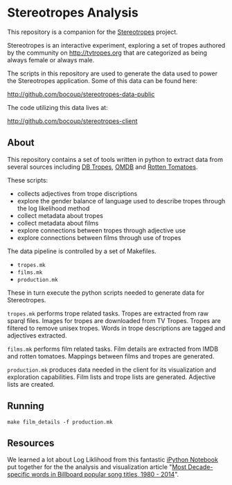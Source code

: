 # Stereotropes Analysis

This repository is a companion for the [Stereotropes](stereotropes.bocoup.com)
project.

Stereotropes is an interactive experiment, exploring a set of tropes authored
by the community on http://tvtropes.org that are categorized as being always
female or always male.

The scripts in this repository are used to generate the data
used to power the Stereotropes application. Some of this data can be found here:

http://github.com/bocoup/stereotropes-data-public

The code utilizing this data lives at:

http://github.com/bocoup/stereotropes-client

## About

This repository contains a set of tools written in python to extract data from
several sources including [DB Tropes](http://dbtropes.org), [OMDB](http://omdbapi.com)
and [Rotten Tomatoes](http://rottentomatoes.com).

These scripts:

* collects adjectives from trope discriptions
* explore the gender balance of language used to describe tropes through the log likelihood method
* collect metadata about tropes
* collect metadata about films
* explore connections between tropes through adjective use
* explore connections between films through use of tropes

The data pipeline is controlled by a set of Makefiles.

 - `tropes.mk`
 - `films.mk`
 - `production.mk`

These in turn execute the python scripts needed to generate data for Stereotropes.

`tropes.mk` performs trope related tasks. Tropes are extracted from raw sparql
files. Images for tropes are downloaded from TV Tropes. Tropes are filtered to
remove unisex tropes. Words in trope descriptions are tagged and adjectives
extracted.

`films.mk` performs film related tasks. Film details are extracted from IMDB
and rotten tomatoes. Mappings between films and tropes are generated.

`production.mk` produces data needed in the client for its visualization and
exploration capabilities. Film lists and trope lists are generated.
Adjective lists are created.

## Running

```
make film_details -f production.mk
```

## Resources

We learned a lot about Log Liklihood from this fantastic [iPython Notebook](http://nbviewer.ipython.org/github/Prooffreader/Misc_ipynb/blob/master/billboard_charts/billboard_top_words.ipynb) put together
for the the analysis and visualization article "[Most Decade-specific words in Billboard popular song titles, 1980 - 2014](http://www.prooffreader.com/2014/12/most-decade-specific-words-in-billboard.html)".
